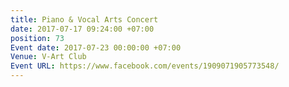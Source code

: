 ```yaml
---
title: Piano & Vocal Arts Concert
date: 2017-07-17 09:24:00 +07:00
position: 73
Event date: 2017-07-23 00:00:00 +07:00
Venue: V-Art Club
Event URL: https://www.facebook.com/events/1909071905773548/
---
```


